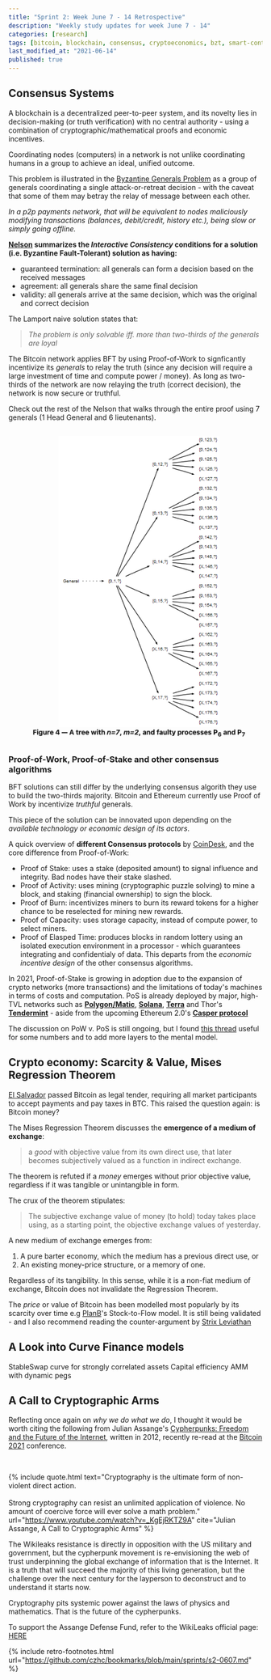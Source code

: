 ```yaml
---
title: "Sprint 2: Week June 7 - 14 Retrospective"
description: "Weekly study updates for week June 7 - 14"
categories: [research]
tags: [bitcoin, blockchain, consensus, cryptoeconomics, bzt, smart-contracts, ethereum, L2, sidechains, curvefi, s2f, scalability, governance, polygon, matic, stableswap, mises-regression]
last_modified_at: "2021-06-14"
published: true
---
```


## Consensus Systems

A blockchain is a decentralized peer-to-peer system, and its novelty lies in decision-making (or truth verification) with no central authority - using a combination of cryptographic/mathematical proofs and economic incentives.

Coordinating nodes (computers) in a network is not unlike coordinating humans in a group to achieve an ideal, unified outcome.

This problem is illustrated in the [Byzantine Generals Problem](http://lamport.azurewebsites.net/pubs/byz.pdf) as a group of generals coordinating a single attack-or-retreat decision - with the caveat that some of them may betray the relay of message between each other.

_In a p2p payments network, that will be equivalent to nodes maliciously modifying transactions (balances, debit/credit, history etc.), being slow or simply going offline._

**[Nelson](https://marknelson.us/posts/2007/07/23/byzantine.html?utm_referral=https://czhc.dev) summarizes the _Interactive Consistency_ conditions for a solution (i.e. Byzantine Fault-Tolerant) solution as having:**

* guaranteed termination: all generals can form a decision based on the received messages
* agreement: all generals share the same final decision
* validity: all generals arrive at the same decision, which was the original and correct decision


The Lamport naive solution states that:
> _The problem is only solvable iff. more than two-thirds of the generals are loyal_

The Bitcoin network applies BFT by using Proof-of-Work to signficantly incentivize its _generals_ to relay the truth (since any decision will require a large investment of time and compute power / money). As long as two-thirds of the network are now relaying the truth (correct decision), the network is now secure or truthful.

Check out the rest of the Nelson that walks through the entire proof using 7 generals (1 Head General and 6 lieutenants).

![Nelson BFT walkthrough](/assets/img/posts/2021-06-14-s2-retro/nelson-bft-proof.png)


### Proof-of-Work, Proof-of-Stake and other consensus algorithms

BFT solutions can still differ by the underlying consensus algorith they use to build the two-thirds majority. Bitcoin and Ethereum currently use Proof of Work by incentivize _truthful_ generals.

This piece of the solution can be innovated upon depending on the _available technology or economic design of its actors_.

A quick overview of **different Consensus protocols** by [CoinDesk](https://www.coindesk.com/short-guide-blockchain-consensus-protocols?utm_referral=https://czhc.dev), and the core difference from Proof-of-Work:

* Proof of Stake: uses a stake (deposited amount) to signal influence and integrity. Bad nodes have their stake slashed.
* Proof of Activity: uses mining (cryptographic puzzle solving) to mine a block, and staking (financial ownership) to sign the block.
* Proof of Burn: incentivizes miners to burn its reward tokens for a higher chance to be reselected for mining new rewards.
* Proof of Capacity: uses storage capacity, instead of compute power, to select miners.
* Proof of Elasped Time: produces blocks in random lottery using an isolated execution environment in a processor - which guarantees integrating and confidentialy of data. This departs from the _economic incentive design_ of the other consensus algorithms.

In 2021, Proof-of-Stake is growing in adoption due to the expansion of crypto networks (more transactions) and the limitations of today's machines in terms of costs and computation. PoS is already deployed by major, high-TVL networks such as **[Polygon/Matic](https://docs.matic.network/docs/validate/basics/pos_staking_delegation/)**, **[Solana](https://solana.com/solana-whitepaper.pdf)**, **[Terra](https://consensusnetworks.com/terra/)** and Thor's **[Tendermint](https://web.archive.org/web/20181016060125/https://github.com/thorchain/Resources/blob/master/Whitepapers/THORChain/whitepaper-en.md)** - aside from the upcoming Ethereum 2.0's **[Casper protocol](https://github.com/cbc-casper/cbc-casper-paper/blob/master/cbc-casper-paper-draft.pdf)**

The discussion on PoW v. PoS is still ongoing, but I found [this thread](https://ercwl.medium.com/proof-of-stake-is-less-wasteful-b2854a191766?utm_referral=czhc.dev) useful for some numbers and to add more layers to the mental model.


## Crypto economy: Scarcity & Value, Mises Regression Theorem

[El Salvador](https://twitter.com/nayibbukele/status/1402446890466217985) passed Bitcoin as legal tender, requiring all market participants to accept payments and pay taxes in BTC. This raised the question again: is Bitcoin money?


The Mises Regression Theorem discusses the **emergence of a medium of exchange**:
> a _good_ with objective value from its own direct use, that later becomes subjectively valued as a function in indirect exchange.

The theorem is refuted if a _money_ emerges without prior objective value, regardless if it was tangible or unintangible in form.

The crux of the theorem stipulates:
>  The subjective exchange value of money (to hold) today takes place using, as a starting point, the objective exchange values of yesterday.

A new medium of exchange emerges from:

1. A pure barter economy, which the medium has a previous direct use, or
2. An existing money-price structure, or a memory of one.

Regardless of its tangibility. In this sense, while it is a non-fiat medium of exchange, Bitcoin does not invalidate the Regression Theorem.

The _price_ or value of Bitcoin has been modelled most popularly by its scarcity over time e.g [PlanB](https://medium.com/@100trillionUSD/modeling-bitcoins-value-with-scarcity-91fa0fc03e25)'s Stock-to-Flow model. It is still being validated - and I also recommend reading the counter-argument by [Strix Leviathan](https://strixleviathan.com/blog/2020/6/29/a-chameleon-model-why-bitcoins-stock-to-flow-model-is-fatally-flawed)


## A Look into Curve Finance models

StableSwap curve for strongly correlated assets
Capital efficiency
AMM with dynamic pegs


## A Call to Cryptographic Arms

Reflecting once again on _why we do what we do_, I thought it would be worth citing the following from Julian Assange's [Cypherpunks: Freedom and the Future of the Internet](https://www.amazon.com/Cypherpunks-Freedom-Internet-Julian-Assange/dp/1944869085), written in 2012, recently re-read at the [Bitcoin 2021](https://www.youtube.com/watch?v=_KgEjRKTZ9A) conference.

<br/>

{% include quote.html
  text="Cryptography is the ultimate form of non-violent direct action. <br/><br/> Strong cryptography can resist an unlimited application of violence. No amount of coercive force will ever solve a math problem."
  url="https://www.youtube.com/watch?v=_KgEjRKTZ9A"
  cite="Julian Assange, A Call to Cryptographic Arms"
%}


The Wikileaks resistance is directly in opposition with the US military and government, but the cypherpunk movement is re-envisioning the web of trust underpinning the global exchange of information that is the Internet. It is a truth that will succeed the majority of this living generation, but the challenge over the next century for the layperson to deconstruct and to understand it starts now.

Cryptography pits systemic power against the laws of physics and mathematics.
That is the future of the cypherpunks.

To support the Assange Defense Fund, refer to the WikiLeaks official page: [HERE](https://defend.wikileaks.org/donate/?utm_referral=https://czhc.dev)

{% include retro-footnotes.html
  url="https://github.com/czhc/bookmarks/blob/main/sprints/s2-0607.md"
  %}
